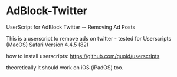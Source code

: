 # AdBlock-Twitter
UserScript for AdBlock Twitter -- Removing Ad Posts


This is a userscript to remove ads on twitter - tested for Userscripts (MacOS) Safari Version 4.4.5 (82)

how to install userscripts: https://github.com/quoid/userscripts

theoretically it should work on iOS (iPadOS) too.
